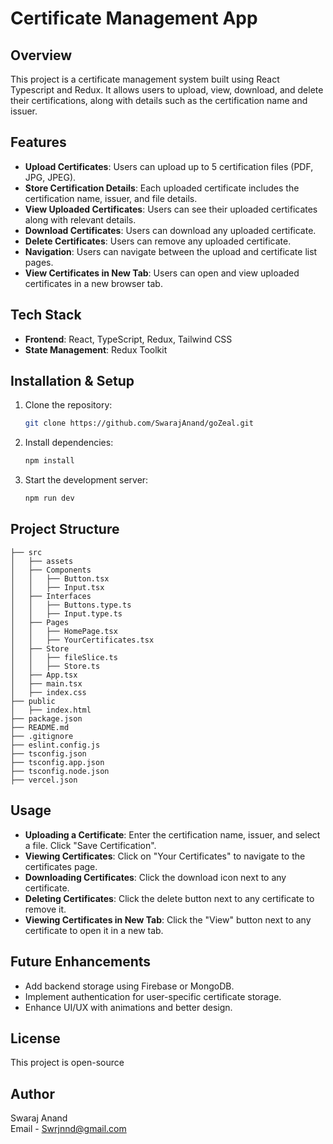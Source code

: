 # Certificate Management App

## Overview
This project is a certificate management system built using React Typescript and Redux. It allows users to upload, view, download, and delete their certifications, along with details such as the certification name and issuer.

## Features
- **Upload Certificates**: Users can upload up to 5 certification files (PDF, JPG, JPEG).
- **Store Certification Details**: Each uploaded certificate includes the certification name, issuer, and file details.
- **View Uploaded Certificates**: Users can see their uploaded certificates along with relevant details.
- **Download Certificates**: Users can download any uploaded certificate.
- **Delete Certificates**: Users can remove any uploaded certificate.
- **Navigation**: Users can navigate between the upload and certificate list pages.
- **View Certificates in New Tab**: Users can open and view uploaded certificates in a new browser tab.

## Tech Stack
- **Frontend**: React, TypeScript, Redux, Tailwind CSS
- **State Management**: Redux Toolkit

## Installation & Setup
1. Clone the repository:
   ```bash
   git clone https://github.com/SwarajAnand/goZeal.git
   ```
2. Install dependencies:
   ```bash
   npm install
   ```
3. Start the development server:
   ```bash
   npm run dev
   ```

## Project Structure
```
├── src
│   ├── assets
│   ├── Components
│   │   ├── Button.tsx
│   │   ├── Input.tsx
│   ├── Interfaces
│   │   ├── Buttons.type.ts
│   │   ├── Input.type.ts
│   ├── Pages
│   │   ├── HomePage.tsx
│   │   ├── YourCertificates.tsx
│   ├── Store
│   │   ├── fileSlice.ts
│   │   ├── Store.ts
│   ├── App.tsx
│   ├── main.tsx
│   ├── index.css
├── public
│   ├── index.html
├── package.json
├── README.md
├── .gitignore
├── eslint.config.js
├── tsconfig.json
├── tsconfig.app.json
├── tsconfig.node.json
├── vercel.json

```

## Usage
- **Uploading a Certificate**: Enter the certification name, issuer, and select a file. Click "Save Certification".
- **Viewing Certificates**: Click on "Your Certificates" to navigate to the certificates page.
- **Downloading Certificates**: Click the download icon next to any certificate.
- **Deleting Certificates**: Click the delete button next to any certificate to remove it.
- **Viewing Certificates in New Tab**: Click the "View" button next to any certificate to open it in a new tab.

## Future Enhancements
- Add backend storage using Firebase or MongoDB.
- Implement authentication for user-specific certificate storage.
- Enhance UI/UX with animations and better design.

## License
This project is open-source

## Author
Swaraj Anand  
Email - Swrjnnd@gmail.com

